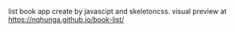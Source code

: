 list book app create by javascipt and skeletoncss. visual preview at https://nqhunga.github.io/book-list/
